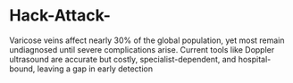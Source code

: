 # Hack-Attack-
Varicose veins affect nearly 30% of the global population, yet most remain undiagnosed until severe complications arise. Current tools like Doppler ultrasound are accurate but costly, specialist-dependent, and hospital-bound, leaving a gap in early detection
